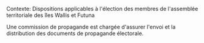 Contexte: Dispositions applicables à l'élection des membres de l'assemblée territoriale des îles Wallis et Futuna

Une commission de propagande est chargée d'assurer l'envoi et la distribution des documents de propagande électorale.